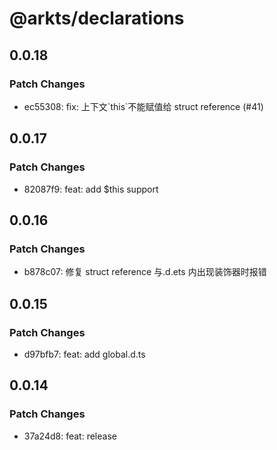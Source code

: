# @arkts/declarations

## 0.0.18

### Patch Changes

- ec55308: fix: 上下文\`this\`不能赋值给 struct reference (#41)

## 0.0.17

### Patch Changes

- 82087f9: feat: add $this support

## 0.0.16

### Patch Changes

- b878c07: 修复 struct reference 与.d.ets 内出现装饰器时报错

## 0.0.15

### Patch Changes

- d97bfb7: feat: add global.d.ts

## 0.0.14

### Patch Changes

- 37a24d8: feat: release
